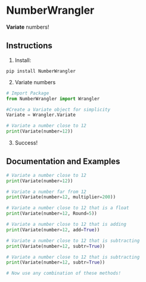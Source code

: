 # NumberWrangler

**Variate** numbers!

## Instructions

1. Install:

```
pip install NumberWrangler
```

2. Variate numbers

```python
# Import Package
from NumberWrangler import Wrangler

#Create a Variate object for simplicity
Variate = Wrangler.Variate

# Variate a number close to 12
print(Variate(number=12))
```

3. Success!

## Documentation and Examples

```python
# Variate a number close to 12
print(Variate(number=12))

# Variate a number far from 12
print(Variate(number=12, multiplier=200))

# Variate a number close to 12 that is a float
print(Variate(number=12, Round=5))

# Variate a number close to 12 that is adding
print(Variate(number=12, add=True))

# Variate a number close to 12 that is subtracting
print(Variate(number=12, subtr=True))

# Variate a number close to 12 that is subtracting
print(Variate(number=12, subtr=True))

# Now use any combination of these methods!
```
